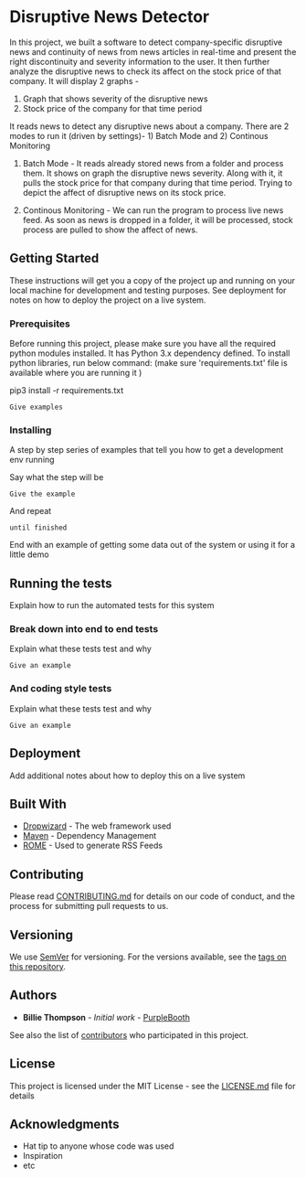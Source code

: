 # Disruptive News Detector

In this project, we built a software to detect company-specific disruptive news and continuity of news from news articles in real-time and present the right discontinuity and severity information to the user.
It then further analyze the disruptive news to check its affect on the stock price of that company. 
It will display 2 graphs - 
1) Graph that shows severity of the disruptive news 
2) Stock price of the company for that time period

It reads news to detect any disruptive news about a company.
There are 2 modes to run it (driven by settings)- 1) Batch Mode and 2) Continous Monitoring

1) Batch Mode - It reads already stored news from a folder and process them. It shows on graph the disruptive news
    severity. Along with it, it pulls the stock price for that company during that time period. Trying to depict
    the affect of disruptive news on its stock price.

2) Continous Monitoring - We can run the program to process live news feed. As soon as news is dropped in a folder,
    it will be processed, stock process are pulled to show the affect of news.


## Getting Started

These instructions will get you a copy of the project up and running on your local machine for development and testing purposes. See deployment for notes on how to deploy the project on a live system.

### Prerequisites
Before running this project, please make sure you have all the required python modules installed.
It has Python 3.x dependency defined. To install python libraries, run below command:
(make sure 'requirements.txt' file is available where you are running it )

pip3 install -r requirements.txt


```
Give examples
```

### Installing

A step by step series of examples that tell you how to get a development env running

Say what the step will be

```
Give the example
```

And repeat

```
until finished
```

End with an example of getting some data out of the system or using it for a little demo

## Running the tests

Explain how to run the automated tests for this system

### Break down into end to end tests

Explain what these tests test and why

```
Give an example
```

### And coding style tests

Explain what these tests test and why

```
Give an example
```

## Deployment

Add additional notes about how to deploy this on a live system

## Built With

* [Dropwizard](http://www.dropwizard.io/1.0.2/docs/) - The web framework used
* [Maven](https://maven.apache.org/) - Dependency Management
* [ROME](https://rometools.github.io/rome/) - Used to generate RSS Feeds

## Contributing

Please read [CONTRIBUTING.md](https://gist.github.com/PurpleBooth/b24679402957c63ec426) for details on our code of conduct, and the process for submitting pull requests to us.

## Versioning

We use [SemVer](http://semver.org/) for versioning. For the versions available, see the [tags on this repository](https://github.com/your/project/tags). 

## Authors

* **Billie Thompson** - *Initial work* - [PurpleBooth](https://github.com/PurpleBooth)

See also the list of [contributors](https://github.com/your/project/contributors) who participated in this project.

## License

This project is licensed under the MIT License - see the [LICENSE.md](LICENSE.md) file for details

## Acknowledgments

* Hat tip to anyone whose code was used
* Inspiration
* etc
